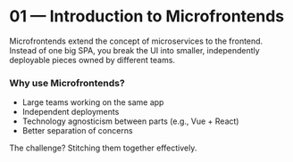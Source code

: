 # 01 — Introduction to Microfrontends

Microfrontends extend the concept of microservices to the frontend. Instead of one big SPA, you break the UI into smaller, independently deployable pieces owned by different teams.

### Why use Microfrontends?

- Large teams working on the same app
- Independent deployments
- Technology agnosticism between parts (e.g., Vue + React)
- Better separation of concerns

The challenge? Stitching them together effectively.
